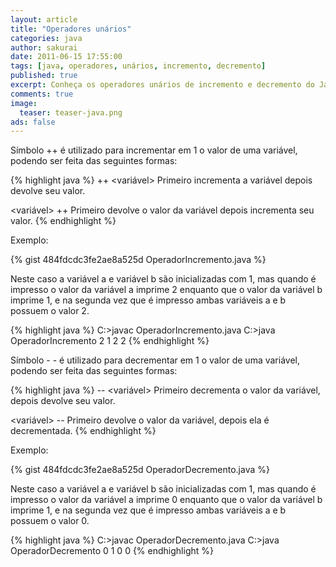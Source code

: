 ```yaml
---
layout: article
title: "Operadores unários"
categories: java
author: sakurai
date: 2011-06-15 17:55:00
tags: [java, operadores, unários, incremento, decremento]
published: true
excerpt: Conheça os operadores unários de incremento e decremento do Java.
comments: true
image:
  teaser: teaser-java.png
ads: false
---
```


Símbolo ++ é utilizado para incrementar em 1 o valor de uma variável, podendo ser feita das seguintes formas:

{% highlight java %}
++ <variável>
   Primeiro incrementa a variável depois devolve seu valor.

<variável> ++
   Primeiro devolve o valor da variável depois incrementa seu valor.
{% endhighlight %}

Exemplo:

{% gist 484fdcdc3fe2ae8a525d OperadorIncremento.java %}

Neste caso a variável a e variável b são inicializadas com 1, mas quando é impresso o valor da variável a imprime 2 enquanto que o valor da variável b imprime 1, e na segunda vez que é impresso ambas variáveis a e b possuem o valor 2.

{% highlight java %}
C:\>javac OperadorIncremento.java
C:\>java OperadorIncremento
2
1
2
2
{% endhighlight %}

Símbolo - - é utilizado para decrementar em 1 o valor de uma variável, podendo ser feita das seguintes formas:

{% highlight java %}
-- <variável>
   Primeiro decrementa o valor da variável, depois devolve seu valor.

<variável> --
   Primeiro devolve o valor da variável, depois ela é decrementada.
{% endhighlight %}

Exemplo:

{% gist 484fdcdc3fe2ae8a525d OperadorDecremento.java %}

Neste caso a variável a e variável b são inicializadas com 1, mas quando é impresso o valor da variável a imprime 0 enquanto que o valor da variável b imprime 1, e na segunda vez que é impresso ambas variáveis a e b possuem o valor 0.

{% highlight java %}
C:\>javac OperadorDecremento.java
C:\>java OperadorDecremento
0
1
0
0
{% endhighlight %}
